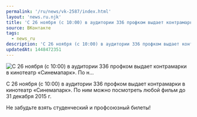 ```yaml
---
permalink: '/ru/news/vk-2587/index.html'
layout: 'news.ru.njk'
title: 'С 26 ноября (с 10:00) в аудитории 336 профком выдает контрамарки в кинотеатр «Синемапарк». По н…'
source: ВКонтакте
tags:
  - news_ru
description: 'С 26 ноября (с 10:00) в аудитории 336 профком выдает контрамарки в кинотеатр «Синемапарк». По н…'
updatedAt: 1448472351
---
```

![С 26 ноября (с 10:00) в аудитории 336 профком выдает контрамарки в кинотеатр «Синемапарк». По н…](https://sun9-13.userapi.com/impf/c633921/v633921484/c67/pbHiaJqMwCU.jpg?size=590x1080&quality=96&sign=ec74c07736f7627dbf69e04c1d2edae4&c_uniq_tag=cIlWO4s8eozOYXe6IBBZWwOHIlaWOqAX-iF7wg7vMh4&type=album)

С 26 ноября (с 10:00) в аудитории 336 профком выдает контрамарки в кинотеатр «Синемапарк». По ним можно посмотреть любой фильм до 31 декабря 2015 г.

Не забудьте взять студенческий и профсоюзный билеты!
